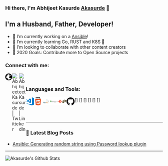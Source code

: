 ### Hi there, I'm Abhijeet Kasurde [Akasurde][website] 👋

## I'm a Husband, Father, Developer!
- 🔭 I’m currently working on a [Ansible][ansible]!
- 🌱 I’m currently learning Go, RUST and K8S 🤣
- 👯 I’m looking to collaborate with other content creators
- 🥅 2020 Goals: Contribute more to Open Source projects

### Connect with me:

[<img align="left" alt="https://akasurde.github.io/" width="22px" src="https://raw.githubusercontent.com/iconic/open-iconic/master/svg/globe.svg" />][website]
[<img align="left" alt="Abhijeet Kasurde | Twitter" width="22px" src="https://cdn.jsdelivr.net/npm/simple-icons@v3/icons/twitter.svg" />][twitter]
[<img align="left" alt="Abhijeet Kasurde | LinkedIn" width="22px" src="https://cdn.jsdelivr.net/npm/simple-icons@v3/icons/linkedin.svg" />][linkedin]


<br />

### Languages and Tools:

[<img align="left" alt="Visual Studio Code" width="26px" src="https://raw.githubusercontent.com/github/explore/80688e429a7d4ef2fca1e82350fe8e3517d3494d/topics/visual-studio-code/visual-studio-code.png" />]
[<img align="left" alt="HTML5" width="26px" src="https://raw.githubusercontent.com/github/explore/80688e429a7d4ef2fca1e82350fe8e3517d3494d/topics/html/html.png" />]
[<img align="left" alt="MySQL" width="26px" src="https://raw.githubusercontent.com/github/explore/80688e429a7d4ef2fca1e82350fe8e3517d3494d/topics/mysql/mysql.png" />]
[<img align="left" alt="MongoDB" width="26px" src="https://raw.githubusercontent.com/github/explore/80688e429a7d4ef2fca1e82350fe8e3517d3494d/topics/mongodb/mongodb.png" />]
[<img align="left" alt="Git" width="26px" src="https://raw.githubusercontent.com/github/explore/80688e429a7d4ef2fca1e82350fe8e3517d3494d/topics/git/git.png" />]
[<img align="left" alt="GitHub" width="26px" src="https://raw.githubusercontent.com/github/explore/78df643247d429f6cc873026c0622819ad797942/topics/github/github.png" />]

<br />
<br />

---

### 📕 Latest Blog Posts
<!-- BLOG-POST-LIST:START -->
- [Ansible: Generating random string using Password lookup plugin](https://medium.com/@AbhijeetKasurde/ansible-generating-random-string-using-password-lookup-plugin-7cd3431a0d0)
<!-- BLOG-POST-LIST:END -->

---

<img align="left" alt="Akasurde's Github Stats" src="https://github-readme-stats.vercel.app/api?username=Akasurde&show_icons=true&hide_border=true" />

[website]: https://akasurde.github.io/
[twitter]: https://twitter.com/Pyro46
[linkedin]: https://www.linkedin.com/in/abhijeet-kasurde-baab8519/
[ansible]: https://www.ansible.com/